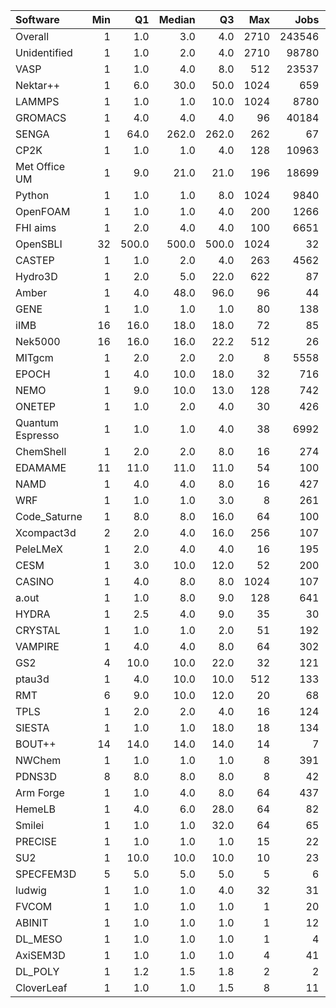 | Software         |   Min |    Q1 |   Median |    Q3 |   Max |   Jobs |     Nodeh |   PercentUse |       kWh |   PercentEnergy |   Users |   Projects |
|:-----------------|------:|------:|---------:|------:|------:|-------:|----------:|-------------:|----------:|----------------:|--------:|-----------:|
| Overall          |     1 |   1.0 |      3.0 |   4.0 |  2710 | 243546 | 4227819.1 |        100.0 | 1579670.0 |           100.0 |     846 |        115 |
| Unidentified     |     1 |   1.0 |      2.0 |   4.0 |  2710 |  98780 | 1487511.1 |         35.2 |  521503.1 |            33.0 |     740 |        105 |
| VASP             |     1 |   1.0 |      4.0 |   8.0 |   512 |  23537 |  744211.8 |         17.6 |  277763.5 |            17.6 |     150 |         16 |
| Nektar++         |     1 |   6.0 |     30.0 |  50.0 |  1024 |    659 |  208152.5 |          4.9 |   75010.0 |             4.7 |      13 |          4 |
| LAMMPS           |     1 |   1.0 |      1.0 |  10.0 |  1024 |   8780 |  203636.9 |          4.8 |   78125.1 |             4.9 |      48 |         17 |
| GROMACS          |     1 |   4.0 |      4.0 |   4.0 |    96 |  40184 |  190501.6 |          4.5 |   87677.1 |             5.6 |      45 |          5 |
| SENGA            |     1 |  64.0 |    262.0 | 262.0 |   262 |     67 |  187407.5 |          4.4 |   98985.0 |             6.3 |       6 |          3 |
| CP2K             |     1 |   1.0 |      1.0 |   4.0 |   128 |  10963 |  182800.3 |          4.3 |   63745.7 |             4.0 |      56 |         14 |
| Met Office UM    |     1 |   9.0 |     21.0 |  21.0 |   196 |  18699 |  149511.7 |          3.5 |   56453.3 |             3.6 |      26 |          5 |
| Python           |     1 |   1.0 |      1.0 |   8.0 |  1024 |   9840 |   97371.9 |          2.3 |   34268.7 |             2.2 |      51 |         23 |
| OpenFOAM         |     1 |   1.0 |      1.0 |   4.0 |   200 |   1266 |   84672.3 |          2.0 |   32354.8 |             2.0 |      44 |         16 |
| FHI aims         |     1 |   2.0 |      4.0 |   4.0 |   100 |   6651 |   73891.4 |          1.7 |   28453.8 |             1.8 |      26 |          7 |
| OpenSBLI         |    32 | 500.0 |    500.0 | 500.0 |  1024 |     32 |   73463.1 |          1.7 |   21138.6 |             1.3 |       3 |          2 |
| CASTEP           |     1 |   1.0 |      2.0 |   4.0 |   263 |   4562 |   52911.0 |          1.3 |   19085.3 |             1.2 |      36 |          6 |
| Hydro3D          |     1 |   2.0 |      5.0 |  22.0 |   622 |     87 |   40610.2 |          1.0 |   14186.3 |             0.9 |       4 |          3 |
| Amber            |     1 |   4.0 |     48.0 |  96.0 |    96 |     44 |   37734.4 |          0.9 |   10019.2 |             0.6 |       2 |          1 |
| GENE             |     1 |   1.0 |      1.0 |   1.0 |    80 |    138 |   34105.8 |          0.8 |   13968.3 |             0.9 |       6 |          4 |
| iIMB             |    16 |  16.0 |     18.0 |  18.0 |    72 |     85 |   31831.1 |          0.8 |   11823.7 |             0.7 |       2 |          2 |
| Nek5000          |    16 |  16.0 |     16.0 |  22.2 |   512 |     26 |   31162.1 |          0.7 |   15147.2 |             1.0 |       3 |          2 |
| MITgcm           |     1 |   2.0 |      2.0 |   2.0 |     8 |   5558 |   30341.1 |          0.7 |   11018.3 |             0.7 |      12 |          4 |
| EPOCH            |     1 |   4.0 |     10.0 |  18.0 |    32 |    716 |   27616.4 |          0.7 |    9937.9 |             0.6 |       8 |          1 |
| NEMO             |     1 |   9.0 |     10.0 |  13.0 |   128 |    742 |   26808.6 |          0.6 |    9155.0 |             0.6 |      20 |          3 |
| ONETEP           |     1 |   1.0 |      2.0 |   4.0 |    30 |    426 |   23517.1 |          0.6 |    7865.7 |             0.5 |       8 |          3 |
| Quantum Espresso |     1 |   1.0 |      1.0 |   4.0 |    38 |   6992 |   20841.6 |          0.5 |    8752.8 |             0.6 |      22 |          8 |
| ChemShell        |     1 |   2.0 |      2.0 |   8.0 |    16 |    274 |   20420.0 |          0.5 |    9275.6 |             0.6 |       8 |          4 |
| EDAMAME          |    11 |  11.0 |     11.0 |  11.0 |    54 |    100 |   20025.1 |          0.5 |    7086.8 |             0.4 |       2 |          1 |
| NAMD             |     1 |   4.0 |      4.0 |   8.0 |    16 |    427 |   16666.6 |          0.4 |    8766.3 |             0.6 |       7 |          5 |
| WRF              |     1 |   1.0 |      1.0 |   3.0 |     8 |    261 |   16586.2 |          0.4 |    6486.1 |             0.4 |       5 |          2 |
| Code_Saturne     |     1 |   8.0 |      8.0 |  16.0 |    64 |    100 |   15339.4 |          0.4 |    5902.6 |             0.4 |       6 |          2 |
| Xcompact3d       |     2 |   2.0 |      4.0 |  16.0 |   256 |    107 |   14636.6 |          0.3 |    5218.4 |             0.3 |       4 |          1 |
| PeleLMeX         |     1 |   2.0 |      4.0 |   4.0 |    16 |    195 |   12602.4 |          0.3 |    4769.9 |             0.3 |       3 |          1 |
| CESM             |     1 |   3.0 |     10.0 |  12.0 |    52 |    200 |   11487.3 |          0.3 |    4173.1 |             0.3 |       5 |          1 |
| CASINO           |     1 |   4.0 |      8.0 |   8.0 |  1024 |    107 |    9883.9 |          0.2 |    3788.2 |             0.2 |       2 |          2 |
| a.out            |     1 |   1.0 |      8.0 |   9.0 |   128 |    641 |    9102.8 |          0.2 |    3302.1 |             0.2 |      10 |          6 |
| HYDRA            |     1 |   2.5 |      4.0 |   9.0 |    35 |     30 |    6698.3 |          0.2 |    2445.7 |             0.2 |       7 |          7 |
| CRYSTAL          |     1 |   1.0 |      1.0 |   2.0 |    51 |    192 |    6255.2 |          0.1 |    1756.3 |             0.1 |       4 |          2 |
| VAMPIRE          |     1 |   4.0 |      4.0 |   8.0 |    64 |    302 |    6025.1 |          0.1 |    2799.3 |             0.2 |       5 |          2 |
| GS2              |     4 |  10.0 |     10.0 |  22.0 |    32 |    121 |    4867.0 |          0.1 |    1650.8 |             0.1 |       4 |          2 |
| ptau3d           |     1 |   4.0 |     10.0 |  10.0 |   512 |    133 |    4035.8 |          0.1 |    1171.9 |             0.1 |       3 |          1 |
| RMT              |     6 |   9.0 |     10.0 |  12.0 |    20 |     68 |    2459.3 |          0.1 |     898.7 |             0.1 |       3 |          1 |
| TPLS             |     1 |   2.0 |      2.0 |   4.0 |    16 |    124 |    2229.4 |          0.1 |     856.9 |             0.1 |       3 |          1 |
| SIESTA           |     1 |   1.0 |      1.0 |  18.0 |    18 |    134 |    1584.4 |          0.0 |     596.4 |             0.0 |       4 |          3 |
| BOUT++           |    14 |  14.0 |     14.0 |  14.0 |    14 |      7 |    1555.3 |          0.0 |     566.1 |             0.0 |       1 |          1 |
| NWChem           |     1 |   1.0 |      1.0 |   1.0 |     8 |    391 |    1044.6 |          0.0 |     446.0 |             0.0 |      12 |          7 |
| PDNS3D           |     8 |   8.0 |      8.0 |   8.0 |     8 |     42 |     942.8 |          0.0 |     399.4 |             0.0 |       2 |          1 |
| Arm Forge        |     1 |   1.0 |      4.0 |   8.0 |    64 |    437 |     937.8 |          0.0 |     231.4 |             0.0 |       5 |          4 |
| HemeLB           |     1 |   4.0 |      6.0 |  28.0 |    64 |     82 |     715.4 |          0.0 |     227.5 |             0.0 |       3 |          3 |
| Smilei           |     1 |   1.0 |      1.0 |  32.0 |    64 |     65 |     561.7 |          0.0 |     179.0 |             0.0 |       3 |          1 |
| PRECISE          |     1 |   1.0 |      1.0 |   1.0 |    15 |     22 |     210.1 |          0.0 |     109.4 |             0.0 |       2 |          2 |
| SU2              |     1 |  10.0 |     10.0 |  10.0 |    10 |     23 |     193.4 |          0.0 |      75.0 |             0.0 |       1 |          1 |
| SPECFEM3D        |     5 |   5.0 |      5.0 |   5.0 |     5 |      6 |      33.3 |          0.0 |      13.9 |             0.0 |       1 |          1 |
| ludwig           |     1 |   1.0 |      1.0 |   4.0 |    32 |     31 |      28.6 |          0.0 |      12.7 |             0.0 |       1 |          1 |
| FVCOM            |     1 |   1.0 |      1.0 |   1.0 |     1 |     20 |      24.1 |          0.0 |       7.4 |             0.0 |       1 |          1 |
| ABINIT           |     1 |   1.0 |      1.0 |   1.0 |     1 |     12 |      23.1 |          0.0 |       8.6 |             0.0 |       2 |          2 |
| DL_MESO          |     1 |   1.0 |      1.0 |   1.0 |     1 |      4 |      12.0 |          0.0 |       3.6 |             0.0 |       1 |          1 |
| AxiSEM3D         |     1 |   1.0 |      1.0 |   1.0 |     4 |     41 |      10.0 |          0.0 |       3.4 |             0.0 |       2 |          1 |
| DL_POLY          |     1 |   1.2 |      1.5 |   1.8 |     2 |      2 |       9.4 |          0.0 |       2.9 |             0.0 |       1 |          1 |
| CloverLeaf       |     1 |   1.0 |      1.0 |   1.5 |     8 |     11 |       0.9 |          0.0 |       0.3 |             0.0 |       1 |          2 |